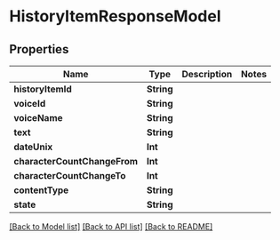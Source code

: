 # HistoryItemResponseModel

## Properties
Name | Type | Description | Notes
------------ | ------------- | ------------- | -------------
**historyItemId** | **String** |  | 
**voiceId** | **String** |  | 
**voiceName** | **String** |  | 
**text** | **String** |  | 
**dateUnix** | **Int** |  | 
**characterCountChangeFrom** | **Int** |  | 
**characterCountChangeTo** | **Int** |  | 
**contentType** | **String** |  | 
**state** | **String** |  | 

[[Back to Model list]](../README.md#documentation-for-models) [[Back to API list]](../README.md#documentation-for-api-endpoints) [[Back to README]](../README.md)


